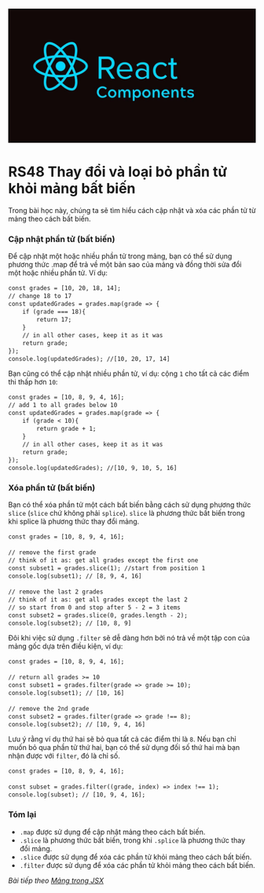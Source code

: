 
![Create-HTML-1](images/components.jpg) 

# RS48 Thay đổi và loại bỏ phần tử khỏi mảng bất biến

Trong bài học này, chúng ta sẽ tìm hiểu cách cập nhật và xóa các phần tử từ mảng theo cách bất biến.

### Cập nhật phần tử (bất biến)

Để cập nhật một hoặc nhiều phần tử trong mảng, bạn có thể sử dụng phương thức .map để trả về một bản sao của mảng và đồng thời sửa đổi một hoặc nhiều phần tử. Ví dụ:

```
const grades = [10, 20, 18, 14];
// change 18 to 17
const updatedGrades = grades.map(grade => {
    if (grade === 18){
        return 17;
    }
    // in all other cases, keep it as it was
    return grade;
});
console.log(updatedGrades); //[10, 20, 17, 14]
```

Bạn cũng có thể cập nhật nhiều phần tử, ví dụ: cộng `1` cho tất cả các điểm thi thấp hơn `10`:

```
const grades = [10, 8, 9, 4, 16];
// add 1 to all grades below 10
const updatedGrades = grades.map(grade => {
    if (grade < 10){
        return grade + 1;
    }
    // in all other cases, keep it as it was
    return grade;
});
console.log(updatedGrades); //[10, 9, 10, 5, 16]
```

### Xóa phần tử (bất biến)

Bạn có thể xóa phần tử một cách bất biến bằng cách sử dụng phương thức `slice` (`slice` chứ không phải `splice`). `slice` là phương thức bất biến trong khi splice là phương thức thay đổi mảng.

```
const grades = [10, 8, 9, 4, 16];

// remove the first grade
// think of it as: get all grades except the first one
const subset1 = grades.slice(1); //start from position 1
console.log(subset1); // [8, 9, 4, 16]

// remove the last 2 grades
// think of it as: get all grades except the last 2
// so start from 0 and stop after 5 - 2 = 3 items
const subset2 = grades.slice(0, grades.length - 2); 
console.log(subset2); // [10, 8, 9]
```

Đôi khi việc sử dụng `.filter` sẽ dễ dàng hơn bởi nó trả về một tập con của mảng gốc dựa trên điều kiện, ví dụ:

```
const grades = [10, 8, 9, 4, 16];

// return all grades >= 10
const subset1 = grades.filter(grade => grade >= 10);
console.log(subset1); // [10, 16]

// remove the 2nd grade
const subset2 = grades.filter(grade => grade !== 8);
console.log(subset2); // [10, 9, 4, 16]
```

Lưu ý rằng ví dụ thứ hai sẽ bỏ qua tất cả các điểm thi là `8`. Nếu bạn chỉ muốn bỏ qua phần tử thứ hai, bạn có thể sử dụng đối số thứ hai mà bạn nhận được với `filter`, đó là chỉ số.

```
const grades = [10, 8, 9, 4, 16];

const subset = grades.filter((grade, index) => index !== 1);
console.log(subset); // [10, 9, 4, 16];
```

### Tóm lại

- `.map` được sử dụng để cập nhật mảng theo cách bất biến.
- `.slice` là phương thức bất biến, trong khi `.splice` là phương thức thay đổi mảng.
- `.slice` được sử dụng để xóa các phần tử khỏi mảng theo cách bất biến.
- `.filter` được sử dụng để xóa các phần tử khỏi mảng theo cách bất biến.

*Bài tiếp theo [Mảng trong JSX](/lesson/session/session_49_jsx_array.md)*